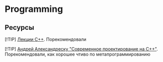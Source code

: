 # Programming

## Ресурсы

[!TIP]
[Лекции C++](https://www.youtube.com/playlist?list=PLmGioT8z4uobADCfbspDyzZtshzFFCRyj). Порекомендовали

[!TIP]
[Андрей Александреску "Современное проектирование на С++"](...). Порекомендовали, как хорошее чтиво по метапрограммированию
